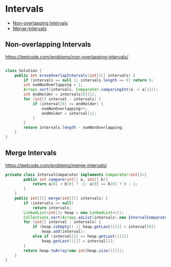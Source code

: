 # Intervals
+ [Non-overlapping Intervals](#non-overlapping-intervals)
+ [Merge-Intervals](#merge-intervals)

## Non-overlapping Intervals
https://leetcode.com/problems/non-overlapping-intervals/
```java

class Solution {
    public int eraseOverlapIntervals(int[][] intervals) {
        if (intervals == null || intervals.length == 0) return 0;
        int numNonOverlapping = 1;
        Arrays.sort(intervals, Comparator.comparingInt(a -> a[1]));
        int endHolder = intervals[0][1];
        for (int[] interval : intervals) {
            if (interval[0] >= endHolder) {
                numNonOverlapping++;
                endHolder = interval[1];
            }
        }
        return intervals.length - numNonOverlapping;
    }
}
```
## Merge Intervals
https://leetcode.com/problems/merge-intervals/
```java
private class IntervalComparator implements Comparator<int[]>{
        public int compare(int[] a, int[] b){
            return a[0] < b[0] ? -1: a[0] == b[0] ? 0 : 1;
        }
    }
    public int[][] merge(int[][] intervals) {
        if (intervals == null)
            return intervals;
        LinkedList<int[]> heap = new LinkedList<>();
        Collections.sort(Arrays.asList(intervals),new IntervalComparator());
        for (int[] interval : intervals) {
            if (heap.isEmpty() || heap.getLast()[1] < interval[0])
                heap.add(interval);
            else if (interval[1] >= heap.getLast()[1])
                heap.getLast()[1] = interval[1];
        }
        return heap.toArray(new int[heap.size()][]);
    }
}
```
